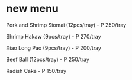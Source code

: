 # new menu
Pork and Shrimp Siomai (12pcs/tray) - P 250/tray


Shrimp Hakaw (9pcs/tray) - P 270/tray


Xiao Long Pao (9pcs/tray) - P 200/tray


Beef Ball (12pcs/tray) - P 250/tray


Radish Cake - P 150/tray
